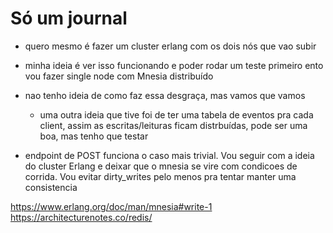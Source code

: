 # Só um journal

- quero mesmo é fazer um cluster erlang com os dois nós que vao subir
- minha ideia é ver isso funcionando e poder rodar um teste primeiro ento vou fazer single node com Mnesia distribuído
- nao tenho ideia de como faz essa desgraça, mas vamos que vamos
    - uma outra ideia que tive foi de ter uma tabela de eventos pra cada client, assim as escritas/leituras ficam
        distrbuídas, pode ser uma boa, mas tenho que testar

- endpoint de POST funciona o caso mais trivial. Vou seguir com a ideia do cluster Erlang e deixar que o mnesia se vire
    com condicoes de corrida. Vou evitar dirty_writes pelo menos pra tentar manter uma consistencia

https://www.erlang.org/doc/man/mnesia#write-1
https://architecturenotes.co/redis/

